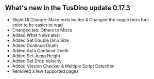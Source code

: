 ## What's new in the TusDino update 0.17.3
- Slight UI Change: Make texts bolder & Changed the toggle boxs font color to be easier to read
- Changed tab: Others to Miscs
- Added What News alert
- Added Set Double Dino Size
- Added Continue Death
- Added Auto Continue Death
- Added Set Jump Height
- Added Set Drop Velocity
- Added Version Checker & Multiple Script Detection
- Removed a few supported pages
